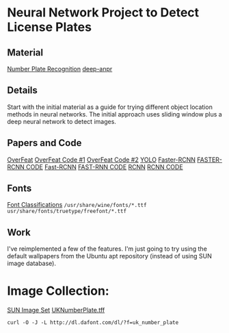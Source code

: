 Neural Network Project to Detect License Plates
===============================================

Material
--------
[Number Plate Recognition](http://matthewearl.github.io/2016/05/06/cnn-anpr/)
[deep-anpr](https://github.com/matthewearl/deep-anpr)

Details
-------
Start with the initial material as a guide for trying different object location methods in neural networks. The initial approach uses sliding window plus a deep neural network to detect images.

Papers and Code
---------------
[OverFeat](http://arxiv.org/abs/1312.6229)
[OverFeat Code #1](https://github.com/sermanet/OverFeat)
[OverFeat Code #2](https://github.com/jhjin/overfeat-torch)
[YOLO](http://pjreddie.com/media/files/papers/yolo.pdf)
[Faster-RCNN](http://arxiv.org/abs/1506.01497)
[FASTER-RCNN CODE](https://github.com/rbgirshick/py-faster-rcnn)
[Fast-RCNN](http://arxiv.org/pdf/1504.08083v2)
[FAST-RNN CODE](https://github.com/rbgirshick/fast-rcnn)
[RCNN](https://people.eecs.berkeley.edu/~rbg/papers/r-cnn-cvpr.pdf)
[RCNN CODE](https://github.com/rbgirshick/rcnn)

Fonts
-----
[Font Classifications](https://www.fonts.com/content/learning/fontology/level-1/type-anatomy/type-classifications)
`/usr/share/wine/fonts/*.ttf`
`usr/share/fonts/truetype/freefont/*.ttf`


Work
----
I've reimplemented a few of the features. I'm just going to try using the default wallpapers from the Ubuntu apt repository (instead of using SUN image database).

Image Collection:
=================

[SUN Image Set](http://groups.csail.mit.edu/vision/SUN/)
[UKNumberPlate.tff](http://www.dafont.com/uk-number-plate.font)

```
curl -O -J -L http://dl.dafont.com/dl/?f=uk_number_plate
```
